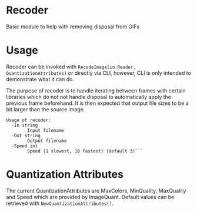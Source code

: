 # Recoder

Basic module to help with removing disposal from GIFs

# Usage

Recoder can be invoked with `RecodeImage(io.Reader, QuantizationAttributes)` or directly via CLI, however, CLI is only intended to demonstrate what it can do.

The purpose of recoder is to handle iterating between frames with certain libraries which do not not handle disposal to automatically apply the previous frame beforehand. It is then expected that output file sizes to be a bit larger than the source image.

````
Usage of recoder:
  -In string
        Input filename
  -Out string
        Output filename
  -Speed int
        Speed (1 slowest, 10 fastest) (default 3)```
````

# Quantization Attributes

The current QuantizationAttributes are MaxColors, MinQuality, MaxQuality and Speed which are provided by ImageQuant. Default values can be retrieved with `NewQuantizationAttributes()`.
